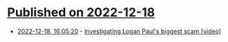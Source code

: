 # [Published on 2022-12-18](index.md)

* [2022-12-18, 16:05:20](https://news.ycombinator.com/item?id=34038948) - [Investigating Logan Paul's biggest scam [video]](https://www.youtube.com/watch?v=386p68_lDHA)
